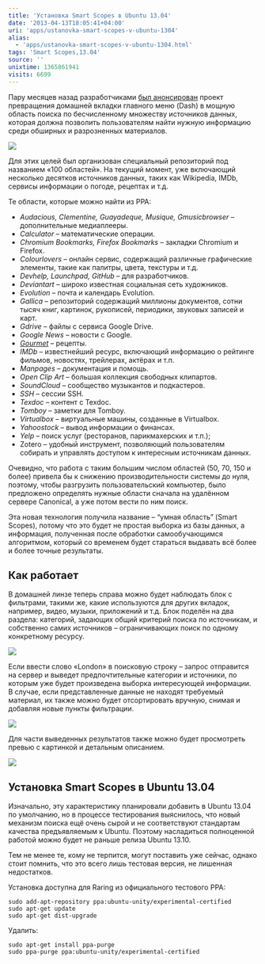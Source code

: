 ```yaml
---
title: 'Установка Smart Scopes в Ubuntu 13.04'
date: '2013-04-13T18:05:41+04:00'
uri: 'apps/ustanovka-smart-scopes-v-ubuntu-1304'
alias: 
  - 'apps/ustanovka-smart-scopes-v-ubuntu-1304.html'
tags: 'Smart Scopes,13.04'
source: ''
unixtime: 1365861941
visits: 6699
---
```

Пару месяцев назад разработчиками [был анонсирован](news/poisk-v-dash-cherez-udalennyy-server) проект превращения домашней вкладки главного меню (Dash) в мощную область поиска по бесчисленному множеству источников данных, которая должна позволить пользователям найти нужную информацию среди обширных и разрозненных материалов.

[![](img/2013/04/13/18-00/smart-scope-2-8644642929-o.jpg)](img/2013/04/13/18-00/smart-scope-2-8644642929-o.jpg)

Для этих целей был организован специальный репозиторий под названием «100 областей». На текущий момент, уже включающий несколько десятков источников данных, таких как Wikipedia, IMDb, сервисы информации о погоде, рецептах и т.д.

Те области, которые можно найти из PPA:

*   *Audacious, Clementine, Guayadeque, Musique, Gmusicbrowser* – дополнительные медиаплееры.
*   *Calculator* – математические операции.
*   *Chromium Bookmarks, Firefox Bookmarks* – закладки Chromium и Firefox.
*   *Colourlovers* – онлайн сервис, содержащий различные графические элементы, такие как палитры, цвета, текстуры и т.д.  
*   *Devhelp, Launchpad, GitHub* – для разработчиков.
*   *Deviantart* – широко известная социальная сеть художников.
*   *Evolution* – почта и календарь Evolution.
*   *Gallica* – репозиторий содержащий миллионы документов, сотни тысяч книг, картинок, рукописей, периодики, звуковых записей и карт.
*   *Gdrive*  – файлы с сервиса Google Drive.
*   *Google News* – новости с Google.
*   *[Gourmet](http://www.gourmet.com/)* – рецепты.
*   *IMDb* – известнейший ресурс, включающий информацию о рейтинге фильмов, новостях, трейлерах, актёрах и т.п.
*   *Manpages* – документация и помощь.
*   *Open Clip Art* – большая коллекция свободных клипартов.
*   *SoundCloud* – сообщество музыкантов и подкастеров.
*   *SSH* – сессии SSH.
*   *Texdoc* – контент с Texdoc.
*   *Tomboy* – заметки для Tomboy.
*   *Virtualbox* – виртуальные машины, созданные в Virtualbox.
*   *Yahoostock* – вывод информации о финансах.
*   *Yelp* – поиск услуг (ресторанов, парикмахерских и т.п.);
*   Zotero – удобный инструмент, позволяющий пользователям собирать и управлять доступом к интересным источникам данных.

Очевидно, что работа с таким большим числом областей (50, 70, 150 и более) привела бы к снижению производительности системы до нуля, поэтому, чтобы разгрузить пользовательский компьютер, было предложено определять нужные области сначала на удалённом сервере Canonical, а уже потом вести по ним поиск.

Эта новая технология получила название – “умная область” (Smart Scopes), потому что это будет не простая выборка из базы данных, а информация, полученная после обработки самообучающимся алгоритмом, который со временем будет стараться выдавать всё более и более точные результаты.  

## Как работает

В домашней линзе теперь справа можно будет наблюдать блок с фильтрами, такими же, какие используются для других вкладок, например, видео, музыки, приложений и т.д. Блок поделён на два раздела: категорий, задающих общий критерий поиска по источникам, и собственно самих источников – ограничивающих поиск по одному конкретному ресурсу.

[![](img/2013/04/13/18-00/smart-scope-1-8645741816-o.jpg)](img/2013/04/13/18-00/smart-scope-1-8645741816-o.jpg)

Если ввести слово «London» в поисковую строку – запрос отправится на сервер и выведет предпочтительные категории и источники, по которым уже будет произведена выборка интересующей информации. В случае, если представленные данные не находят требуемый материал, их также можно будет отсортировать вручную, снимая и добавляя новые пункты фильтрации.

[![](img/2013/04/13/18-00/smart-scope-3-8645741376-o.jpg)](img/2013/04/13/18-00/smart-scope-3-8645741376-o.jpg)

Для части выведенных результатов также можно будет просмотреть превью с картинкой и детальным описанием.

[![](img/2013/04/13/18-00/smart-scope-4-8644642383-o.jpg)](img/2013/04/13/18-00/smart-scope-4-8644642383-o.jpg)

## Установка Smart Scopes в Ubuntu 13.04

Изначально, эту характеристику планировали добавить в Ubuntu 13.04 по умолчанию, но в процессе тестирования выяснилось, что новый механизм поиска ещё очень сырой и не соответствуют стандартам качества предъявляемым к Ubuntu. Поэтому насладиться полноценной работой можно будет не раньше релиза Ubuntu 13.10.

Тем не менее те, кому не терпится, могут поставить уже сейчас, однако стоит помнить, что это всего лишь тестовая версия, не лишенная недостатков.

Установка доступна для Raring из официального тестового PPA:

```
sudo add-apt-repository ppa:ubuntu-unity/experimental-certified 
sudo apt-get update
sudo apt-get dist-upgrade
```

Удалить:

```
sudo apt-get install ppa-purge 
sudo ppa-purge ppa:ubuntu-unity/experimental-certified
```
